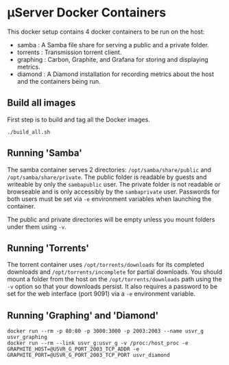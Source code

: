 # µServer Docker Containers

This docker setup contains 4 docker containers to be run on the host:

- samba : A Samba file share for serving a public and a private folder.
- torrents : Transmission torrent client.
- graphing : Carbon, Graphite, and Grafana for storing and displaying metrics.
- diamond : A Diamond installation for recording metrics about the host and the containers being run.

## Build all images

First step is to build and tag all the Docker images.

```
./build_all.sh
```

## Running 'Samba'

The samba container serves 2 directories: `/opt/samba/share/public` and `/opt/samba/share/private`.
The public folder is readable by guests and writeable by only the `sambapublic` user. The private
folder is not readable or browseable and is only accessibly by the `sambaprivate` user. Passwords
for both users must be set via `-e` environment variables when launching the container.

The public and private directories will be empty unless you mount folders under them using `-v`.

## Running 'Torrents'

The torrent container uses `/opt/torrents/downloads` for its completed downloads and `/opt/torrents/incomplete`
for partial downloads. You should mount a folder from the host on the `/opt/torrents/downloads` path using the `-v`
option so that your downloads persist. It also requires a password to be set for the web interface (port 9091) via
a `-e` environment variable.


## Running 'Graphing' and 'Diamond'

```
docker run --rm -p 80:80 -p 3000:3000 -p 2003:2003 --name usvr_g usvr_graphing
docker run --rm --link usvr_g:usvr_g -v /proc:/host_proc -e GRAPHITE_HOST=@USVR_G_PORT_2003_TCP_ADDR -e GRAPHITE_PORT=@USVR_G_PORT_2003_TCP_PORT usvr_diamond
```
